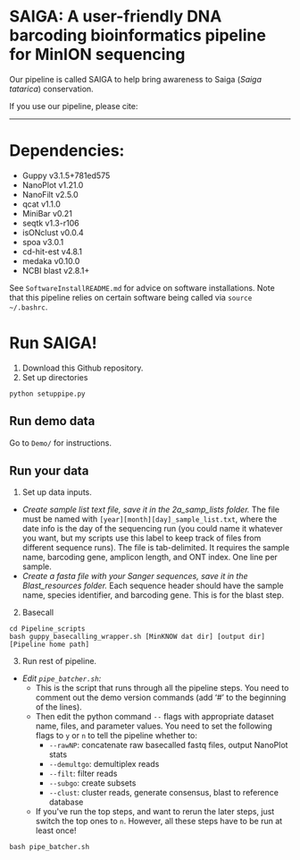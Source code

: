 # SAIGA: A user-friendly DNA barcoding bioinformatics pipeline for MinION sequencing

Our pipeline is called SAIGA to help bring awareness to Saiga (*Saiga tatarica*) conservation. 

If you use our pipeline, please cite: 

-----------

# Dependencies:
- Guppy v3.1.5+781ed575
- NanoPlot v1.21.0
- NanoFilt v2.5.0
- qcat v1.1.0
- MiniBar v0.21
- seqtk v1.3-r106
- isONclust v0.0.4
- spoa v3.0.1
- cd-hit-est v4.8.1
- medaka v0.10.0
- NCBI blast v2.8.1+

See `SoftwareInstallREADME.md` for advice on software installations. Note that this pipeline relies on certain software being called via `source ~/.bashrc`. 
  
# Run SAIGA!

1. Download this Github repository. 
1. Set up directories
```
python setuppipe.py
```

## Run demo data
Go to `Demo/` for instructions.

## Run your data
1. Set up data inputs.
  - *Create sample list text file, save it in the 2a_samp_lists folder.* The file must be named with `[year][month][day]_sample_list.txt`, where the date info is the day of the sequencing run (you could name it whatever you want, but my scripts use this label to keep track of files from different sequence runs). The file is tab-delimited. It requires the sample name, barcoding gene, amplicon length, and ONT index. One line per sample.
  - *Create a fasta file with your Sanger sequences, save it in the Blast_resources folder.* Each sequence header should have the sample name, species identifier, and barcoding gene. This is for the blast step.
 
2. Basecall
```
cd Pipeline_scripts
bash guppy_basecalling_wrapper.sh [MinKNOW dat dir] [output dir] [Pipeline home path]
```
3. Run rest of pipeline. 
- *Edit `pipe_batcher.sh`:*
    - This is the script that runs through all the pipeline steps. You need to comment out the demo version commands (add ‘#’ to the beginning of the lines). 
    - Then edit the python command `--` flags with appropriate dataset name, files, and parameter values. You need to set the following flags to `y` or `n` to tell the pipeline whether to:
      - `--rawNP`: concatenate raw basecalled fastq files, output NanoPlot stats
      - `--demultgo`: demultiplex reads
      - `--filt`: filter reads
      - `--subgo`: create subsets
      - `--clust`: cluster reads, generate consensus, blast to reference database
     - If you've run the top steps, and want to rerun the later steps, just switch the top ones to `n`. However, all these steps have to be run at least once!
```
bash pipe_batcher.sh
```


